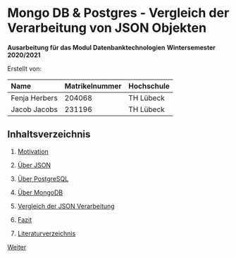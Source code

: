 # Mongo DB & Postgres - Vergleich der Verarbeitung von JSON Objekten 

__Ausarbeitung für das Modul Datenbanktechnologien__
__Wintersemester 2020/2021__ 

Erstellt von:

| Name          | Matrikelnummer | Hochschule |
| :------------ | :------------- | :--------- |
| Fenja Herbers | 204068         | TH Lübeck  |
| Jacob Jacobs  | 231196         | TH Lübeck  |



## Inhaltsverzeichnis

1. [Motivation](01_Motivation.md)

2. [ Über JSON](02_Ueber_JSON.md)

3. [Über PostgreSQL](03_Ueber_PostgreSQL.md)

4. [Über MongoDB](04_Ueber_MongoDB.md)

5. [Vergleich der JSON Verarbeitung](05_Vergleich_der_JSON_Verarbeitung.md)

6. [Fazit](06_Fazit.md)

7. [Literaturverzeichnis](07_Literaturverzeichnis.md)

   

[Weiter](01_Motivation.md)







